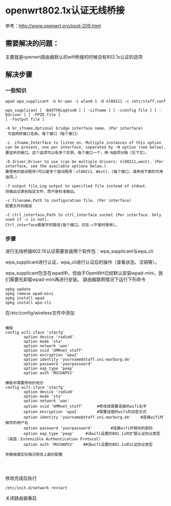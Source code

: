 # openwrt802.1x认证无线桥接

参考：http://www.openwrt.pro/post-209.html

## 需要解决的问题：

主要就是openwrt路由器默认的wifi桥接的时候没有802.1x认证的选项

## 解决步骤



### 一些知识

```
wpad wpa_supplicant -b br-wan -i wlan0-1 -D nl80211 -c /etc/staff.conf

wpa_supplicant [ -BddfhKLqqtuvW ] [ -iifname ] [ -cconfig file ] [ -Ddriver ] [ -PPID_file ]
[ -foutput file ]

-b br_ifname,Optional bridge interface name. (Per interface)
 可选网桥接口名称。每个接口（每个接口）

-i  ifname,Interface to listen on. Multiple instances of this option can be present, one per interface, separated by -N option (see below).
要监听的接口。这个选项可以有多个实例，每个接口一个，用-N选项分隔（见下文）。

-D driver,Driver to use (can be multiple drivers: nl80211,wext). (Per interface, see the available options below.)
要使用的驱动程序(可以是多个驱动程序：nl80211、Wext)。(每个接口，请参阅下面的可用选项。)

-f output file,Log output to specified file instead of stdout.
将输出记录到指定文件，而不是标准输出。

-c filename,Path to configuration file. (Per interface)
配置文件的路径

-C ctrl_interface,Path to ctrl_interface socket (Per interface. Only used if -c is not).
Ctrl_interface套接字的路径(每个接口。仅在-c不是时使用)。
```

### 步骤

进行无线桥接802.1X认证需要安装两个软件包：wpa_supplicant与wpa_cli

wpa_supplicant进行认证，wpa_cli进行认证后的操作（查看状态、注销等）。

wpa_supplicant包含在wpad中，但由于OpenWrt已经默认安装wpad-mini，我们需要先卸载wpad-mini再进行安装。
路由器联网情况下运行下列命令

```
opkg update
opkg remove wpad-mini
opkg install wpad
opkg install wpa-cli
```

在/etc/config/wireless文件中添加

```

模板
config wifi-iface 'stacfg'
        option device 'radio0'
        option mode 'sta'
        option network 'wan'        
        option ssid 'UMRnet_staff'
        option encryption 'wpa2'
        option identity 'yourname@staff.uni-marburg.de'
        option password 'yourpassword'
        option eap_type 'peap'
        option auth 'MSCHAPV2'

模板中需要修改的地方
config wifi-iface 'stacfg'   
        option device 'radio0'
        option mode 'sta'
        option network 'wan'        
        option ssid 'UMRnet_staff'      #修改成需要连接的wifi名字
        option encryption 'wpa2         #需要连接的wifi的加密方式
        option identity 'yourname@staff.uni-marburg.de'    #连接wifi时候你的用户名
        option password 'yourpassword'        #连接wifi时候你的密码
        option eap_type 'peap'     #该wifi设置的802.1x的扩展认证协议类型（英語：Extensible Authentication Protocol）
        option auth 'MSCHAPV2'    ##该wifi设置的802.1x的认证协议类型

参数根据实际情况修改上面的配置


        
```

修改完成后执行

```
/etc/init.d/network restart
```

关闭路由器重启
